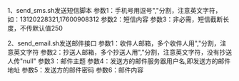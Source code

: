 1、send_sms.sh发送短信脚本
   参数1：手机号用逗号","分割，注意英文字符，如：13120228321,17600908312
   参数2：短信内容
   参数3：非必需，短信截断长度，不传默认值250

2、send_email.sh发送邮件接口
   参数1：收件人邮箱，多个收件人用","分割，注意英文字符
   参数2：抄送人邮箱，多个抄送人用","分割，注意英文字符，没有抄送人传"null"
   参数3：邮件主题
   参数4：发送方的邮件服务器用户名,即发送方的邮件地址
   参数5：发送方的邮件密码
   参数6：邮件内容
